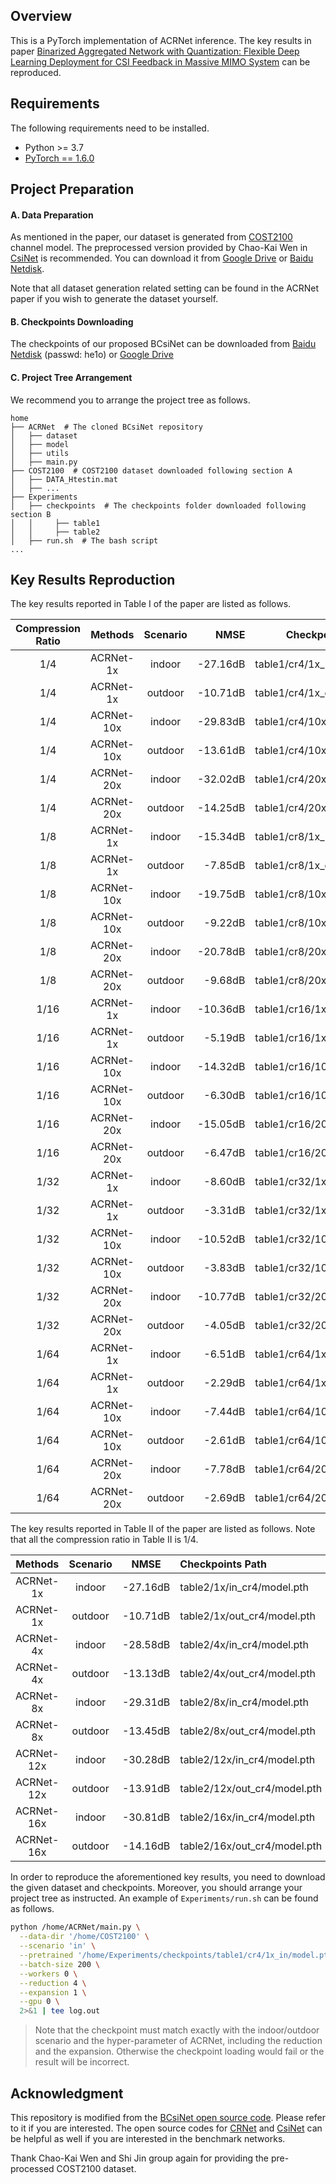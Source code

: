 ## Overview
This is a PyTorch implementation of ACRNet inference. The key results in paper [Binarized Aggregated Network with Quantization: Flexible Deep Learning Deployment for CSI Feedback in Massive MIMO System](https://arxiv.org/abs/2105.00354) can be reproduced.

## Requirements

The following requirements need to be installed.
- Python >= 3.7
- [PyTorch == 1.6.0](https://pytorch.org/docs/1.6.0/)

## Project Preparation

#### A. Data Preparation

As mentioned in the paper, our dataset is generated from [COST2100](https://ieeexplore.ieee.org/document/6393523) channel model. The preprocessed version provided by Chao-Kai Wen in [CsiNet](https://arxiv.org/abs/1712.08919) is recommended. You can download it from [Google Drive](https://drive.google.com/drive/folders/1_lAMLk_5k1Z8zJQlTr5NRnSD6ACaNRtj?usp=sharing) or [Baidu Netdisk](https://pan.baidu.com/s/1Ggr6gnsXNwzD4ULbwqCmjA).

Note that all dataset generation related setting can be found in the ACRNet paper if you wish to generate the dataset yourself.

#### B. Checkpoints Downloading
The checkpoints of our proposed BCsiNet can be downloaded from [Baidu Netdisk](https://pan.baidu.com/s/1474ub1KwMyJIlQwTlqYvVw) (passwd: he1o) or [Google Drive](https://drive.google.com/drive/folders/1YlGLPC6ukvrUi9ChAdRgIAp89qRWFuaF?usp=sharing)

#### C. Project Tree Arrangement

We recommend you to arrange the project tree as follows.

```
home
├── ACRNet  # The cloned BCsiNet repository
│   ├── dataset
│   ├── model
│   ├── utils
│   ├── main.py
├── COST2100  # COST2100 dataset downloaded following section A
│   ├── DATA_Htestin.mat
│   ├── ...
├── Experiments
│   ├── checkpoints  # The checkpoints folder downloaded following section B
│   │     ├── table1
│   │     ├── table2
│   ├── run.sh  # The bash script
...
```

## Key Results Reproduction

The key results reported in Table I of the paper are listed as follows.

Compression Ratio | Methods | Scenario | NMSE  | Checkpoints Path
:---------------: | :-----: | :------: | ----: | ----------------
1/4 | ACRNet-1x  | indoor  | -27.16dB | table1/cr4/1x_in/model.pth
1/4 | ACRNet-1x  | outdoor | -10.71dB | table1/cr4/1x_out/model.pth
1/4 | ACRNet-10x | indoor  | -29.83dB | table1/cr4/10x_in/model.pth
1/4 | ACRNet-10x | outdoor | -13.61dB | table1/cr4/10x_out/model.pth
1/4 | ACRNet-20x | indoor  | -32.02dB | table1/cr4/20x_in/model.pth
1/4 | ACRNet-20x | outdoor | -14.25dB | table1/cr4/20x_out/model.pth
1/8 | ACRNet-1x  | indoor  | -15.34dB | table1/cr8/1x_in/model.pth
1/8 | ACRNet-1x  | outdoor | -7.85dB | table1/cr8/1x_out/model.pth
1/8 | ACRNet-10x | indoor  | -19.75dB | table1/cr8/10x_in/model.pth
1/8 | ACRNet-10x | outdoor | -9.22dB | table1/cr8/10x_out/model.pth
1/8 | ACRNet-20x | indoor  | -20.78dB | table1/cr8/20x_in/model.pth
1/8 | ACRNet-20x | outdoor | -9.68dB | table1/cr8/20x_out/model.pth
1/16 | ACRNet-1x | indoor  | -10.36dB | table1/cr16/1x_in/model.pth
1/16 | ACRNet-1x | outdoor | -5.19dB | table1/cr16/1x_out/model.pth
1/16 | ACRNet-10x | indoor  | -14.32dB | table1/cr16/10x_in/model.pth
1/16 | ACRNet-10x | outdoor | -6.30dB | table1/cr16/10x_out/model.pth
1/16 | ACRNet-20x | indoor  | -15.05dB | table1/cr16/20x_in/model.pth
1/16 | ACRNet-20x | outdoor | -6.47dB | table1/cr16/20x_out/model.pth
1/32 | ACRNet-1x | indoor  | -8.60dB | table1/cr32/1x_in/model.pth
1/32 | ACRNet-1x | outdoor | -3.31dB | table1/cr32/1x_out/model.pth
1/32 | ACRNet-10x | indoor  | -10.52dB | table1/cr32/10x_in/model.pth
1/32 | ACRNet-10x | outdoor | -3.83dB | table1/cr32/10x_out/model.pth
1/32 | ACRNet-20x | indoor  | -10.77dB | table1/cr32/20x_in/model.pth
1/32 | ACRNet-20x | outdoor | -4.05dB | table1/cr32/20x_out/model.pth
1/64 | ACRNet-1x | indoor  | -6.51dB | table1/cr64/1x_in/model.pth
1/64 | ACRNet-1x | outdoor | -2.29dB | table1/cr64/1x_out/model.pth
1/64 | ACRNet-10x | indoor  | -7.44dB | table1/cr64/10x_in/model.pth
1/64 | ACRNet-10x | outdoor | -2.61dB | table1/cr64/10x_out/model.pth
1/64 | ACRNet-20x | indoor  | -7.78dB | table1/cr64/20x_in/model.pth
1/64 | ACRNet-20x | outdoor | -2.69dB | table1/cr64/20x_out/model.pth

The key results reported in Table II of the paper are listed as follows. Note that all the compression ratio in Table II is 1/4.

Methods | Scenario | NMSE  | Checkpoints Path
:--: | :--: | :--: | :--
ACRNet-1x   | indoor  | -27.16dB | table2/1x/in_cr4/model.pth
ACRNet-1x   | outdoor | -10.71dB | table2/1x/out_cr4/model.pth
ACRNet-4x   | indoor  | -28.58dB | table2/4x/in_cr4/model.pth
ACRNet-4x   | outdoor | -13.13dB | table2/4x/out_cr4/model.pth
ACRNet-8x   | indoor  | -29.31dB | table2/8x/in_cr4/model.pth
ACRNet-8x   | outdoor | -13.45dB | table2/8x/out_cr4/model.pth
ACRNet-12x  | indoor  | -30.28dB | table2/12x/in_cr4/model.pth
ACRNet-12x  | outdoor | -13.91dB | table2/12x/out_cr4/model.pth
ACRNet-16x  | indoor  | -30.81dB | table2/16x/in_cr4/model.pth
ACRNet-16x  | outdoor | -14.16dB | table2/16x/out_cr4/model.pth

In order to reproduce the aforementioned key results, you need to download the given dataset and checkpoints. Moreover, you should arrange your project tree as instructed. An example of `Experiments/run.sh` can be found as follows.

``` bash
python /home/ACRNet/main.py \
  --data-dir '/home/COST2100' \
  --scenario 'in' \
  --pretrained '/home/Experiments/checkpoints/table1/cr4/1x_in/model.pth' \
  --batch-size 200 \
  --workers 0 \
  --reduction 4 \
  --expansion 1 \
  --gpu 0 \
  2>&1 | tee log.out
```

> Note that the checkpoint must match exactly with the indoor/outdoor scenario and the hyper-parameter of ACRNet, including the reduction and the expansion. Otherwise the checkpoint loading would fail or the result will be incorrect.

## Acknowledgment

This repository is modified from the [BCsiNet open source code](https://github.com/Kylin9511/BCsiNet). Please refer to it if you are interested. The open source codes for [CRNet](https://github.com/Kylin9511/CRNet) and [CsiNet](https://github.com/sydney222/Python_CsiNet) can be helpful as well if you are interested in the benchmark networks.

Thank Chao-Kai Wen and Shi Jin group again for providing the pre-processed COST2100 dataset.
